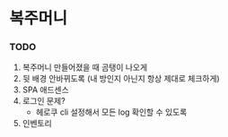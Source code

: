 # 복주머니

### TODO

1. 복주머니 만들어졌을 때 곰탱이 나오게
2. 뒷 배경 안바뀌도록 (내 방인지 아닌지 항상 제대로 체크하게)
3. SPA 애드센스
4. 로그인 문제?
   - 헤로쿠 cli 설정해서 모든 log 확인할 수 있도록
5. 인벤토리

